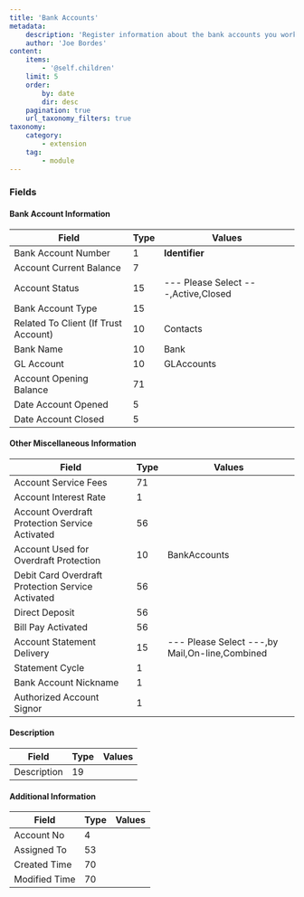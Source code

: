 ```yaml
---
title: 'Bank Accounts'
metadata:
    description: 'Register information about the bank accounts you work with, either your company or your clients accounts.'
    author: 'Joe Bordes'
content:
    items:
        - '@self.children'
    limit: 5
    order:
        by: date
        dir: desc
    pagination: true
    url_taxonomy_filters: true
taxonomy:
    category:
        - extension
    tag:
        - module
---
```


### Fields

#### Bank Account Information

<table class="table table-striped">
<thead>
<tr class="header">
<th>Field</th>
<th>Type</th>
<th>Values</th>
</tr>
</thead>
<tbody>
<tr>
<td>Bank Account Number</td>
<td>1</td>
<td><strong>Identifier</strong></td>
</tr>
<tr>
<td>Account Current Balance</td>
<td>7</td>
<td></td>
</tr>
<tr>
<td>Account Status</td>
<td>15</td>
<td>--- Please Select ---,Active,Closed</td>
</tr>
<tr>
<td>Bank Account Type</td>
<td>15</td>
<td></td>
</tr>
<tr>
<td>Related To Client (If Trust Account)</td>
<td>10</td>
<td>Contacts</td>
</tr>
<tr>
<td>Bank Name</td>
<td>10</td>
<td>Bank</td>
</tr>
<tr>
<td>GL Account</td>
<td>10</td>
<td>GLAccounts</td>
</tr>
<tr>
<td>Account Opening Balance</td>
<td>71</td>
<td></td>
</tr>
<tr>
<td>Date Account Opened</td>
<td>5</td>
<td></td>
</tr>
<tr>
<td>Date Account Closed</td>
<td>5</td>
<td></td>
</tr>
</tbody>
</table>

#### Other Miscellaneous Information

<table class="table table-striped">
<thead>
<tr class="header">
<th>Field</th>
<th>Type</th>
<th>Values</th>
</tr>
</thead>
<tbody>
<tr>
<td>Account Service Fees</td>
<td>71</td>
<td></td>
</tr>
<tr>
<td>Account Interest Rate</td>
<td>1</td>
<td></td>
</tr>
<tr>
<td>Account Overdraft Protection Service Activated</td>
<td>56</td>
<td></td>
</tr>
<tr>
<td>Account Used for Overdraft Protection</td>
<td>10</td>
<td>BankAccounts</td>
</tr>
<tr>
<td>Debit Card Overdraft Protection Service Activated</td>
<td>56</td>
<td></td>
</tr>
<tr>
<td>Direct Deposit</td>
<td>56</td>
<td></td>
</tr>
<tr>
<td>Bill Pay Activated</td>
<td>56</td>
<td></td>
</tr>
<tr>
<td>Account Statement Delivery</td>
<td>15</td>
<td>--- Please Select ---,by Mail,On-line,Combined</td>
</tr>
<tr>
<td>Statement Cycle</td>
<td>1</td>
<td></td>
</tr>
<tr>
<td>Bank Account Nickname</td>
<td>1</td>
<td></td>
</tr>
<tr>
<td>Authorized Account Signor</td>
<td>1</td>
<td></td>
</tr>
</tbody>
</table>

#### Description

<table class="table table-striped">
<thead>
<tr class="header">
<th>Field</th>
<th>Type</th>
<th>Values</th>
</tr>
</thead>
<tbody>
<tr>
<td>Description</td>
<td>19</td>
<td></td>
</tr>
</tbody>
</table>

#### Additional Information

<table class="table table-striped">
<thead>
<tr class="header">
<th>Field</th>
<th>Type</th>
<th>Values</th>
</tr>
</thead>
<tbody>
<tr>
<td>Account No</td>
<td>4</td>
<td></td>
</tr>
<tr>
<td>Assigned To</td>
<td>53</td>
<td></td>
</tr>
<tr>
<td>Created Time</td>
<td>70</td>
<td></td>
</tr>
<tr>
<td>Modified Time</td>
<td>70</td>
<td></td>
</tr>
</tbody>
</table>
